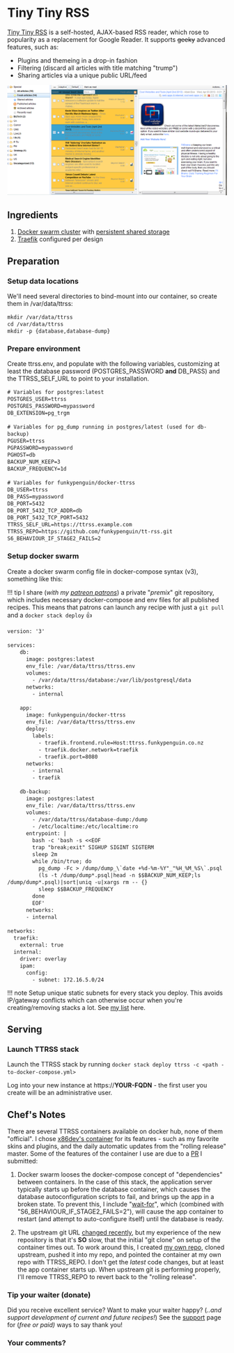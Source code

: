 # Tiny Tiny RSS

[Tiny Tiny RSS](https://tt-rss.org/) is a self-hosted, AJAX-based RSS reader, which rose to popularity as a replacement for Google Reader. It supports ~~geeky~~ advanced features, such as:

* Plugins and themeing in a drop-in fashion
* Filtering (discard all articles with title matching "trump")
* Sharing articles via a unique public URL/feed

![Tiny Tiny RSS Screenshot](../images/tiny-tiny-rss.png)

## Ingredients

1. [Docker swarm cluster](/ha-docker-swarm/design/) with [persistent shared storage](/ha-docker-swarm/shared-storage-ceph.md)
2. [Traefik](/ha-docker-swarm/traefik) configured per design

## Preparation

### Setup data locations

We'll need several directories to bind-mount into our container, so create them in /var/data/ttrss:

```
mkdir /var/data/ttrss
cd /var/data/ttrss
mkdir -p {database,database-dump}
```

### Prepare environment

Create ttrss.env, and populate with the following variables, customizing at least the database password (POSTGRES_PASSWORD **and** DB_PASS) and the TTRSS_SELF_URL to point to your installation.

```
# Variables for postgres:latest
POSTGRES_USER=ttrss
POSTGRES_PASSWORD=mypassword
DB_EXTENSION=pg_trgm

# Variables for pg_dump running in postgres/latest (used for db-backup)
PGUSER=ttrss
PGPASSWORD=mypassword
PGHOST=db
BACKUP_NUM_KEEP=3
BACKUP_FREQUENCY=1d

# Variables for funkypenguin/docker-ttrss
DB_USER=ttrss
DB_PASS=mypassword
DB_PORT=5432
DB_PORT_5432_TCP_ADDR=db
DB_PORT_5432_TCP_PORT=5432
TTRSS_SELF_URL=https://ttrss.example.com
TTRSS_REPO=https://github.com/funkypenguin/tt-rss.git
S6_BEHAVIOUR_IF_STAGE2_FAILS=2
```

### Setup docker swarm

Create a docker swarm config file in docker-compose syntax (v3), something like this:

!!! tip
        I share (_with my [patreon patrons](https://www.patreon.com/funkypenguin)_) a private "_premix_" git repository, which includes necessary docker-compose and env files for all published recipes. This means that patrons can launch any recipe with just a ```git pull``` and a ```docker stack deploy``` 👍


```
version: '3'

services:
    db:
      image: postgres:latest
      env_file: /var/data/ttrss/ttrss.env
      volumes:
        - /var/data/ttrss/database:/var/lib/postgresql/data
      networks:
        - internal

    app:
      image: funkypenguin/docker-ttrss
      env_file: /var/data/ttrss/ttrss.env
      deploy:
        labels:
          - traefik.frontend.rule=Host:ttrss.funkypenguin.co.nz
          - traefik.docker.network=traefik
          - traefik.port=8080
      networks:
        - internal
        - traefik

    db-backup:
      image: postgres:latest
      env_file: /var/data/ttrss/ttrss.env
      volumes:
        - /var/data/ttrss/database-dump:/dump
        - /etc/localtime:/etc/localtime:ro
      entrypoint: |
        bash -c 'bash -s <<EOF
        trap "break;exit" SIGHUP SIGINT SIGTERM
        sleep 2m
        while /bin/true; do
          pg_dump -Fc > /dump/dump_\`date +%d-%m-%Y"_"%H_%M_%S\`.psql
          (ls -t /dump/dump*.psql|head -n $$BACKUP_NUM_KEEP;ls /dump/dump*.psql)|sort|uniq -u|xargs rm -- {}
          sleep $$BACKUP_FREQUENCY
        done
        EOF'
      networks:
      - internal

networks:
  traefik:
    external: true
  internal:
    driver: overlay
    ipam:
      config:
        - subnet: 172.16.5.0/24
```

!!! note
    Setup unique static subnets for every stack you deploy. This avoids IP/gateway conflicts which can otherwise occur when you're creating/removing stacks a lot. See [my list](/reference/networks/) here.


## Serving

### Launch TTRSS stack

Launch the TTRSS stack by running ```docker stack deploy ttrss -c <path -to-docker-compose.yml>```

Log into your new instance at https://**YOUR-FQDN** - the first user you create will be an administrative user.


## Chef's Notes

There are several TTRSS containers available on docker hub, none of them "official". I chose [x86dev's container](https://github.com/x86dev/docker-ttrss) for its features - such as my favorite skins and plugins, and the daily automatic updates from the "rolling release" master. Some of the features of the container I use are due to a [PR](https://github.com/x86dev/docker-ttrss/pull/12) I submitted:

1. Docker swarm looses the docker-compose concept of "dependencies" between containers. In the case of this stack, the application server typically starts up before the database container, which causes the database autoconfiguration scripts to fail, and brings up the app in a broken state. To prevent this, I  include "[wait-for](https://github.com/Eficode/wait-for/)", which (combined with "S6_BEHAVIOUR_IF_STAGE2_FAILS=2"), will cause the app container to restart (and attempt to auto-configure itself) until the database is ready.

2. The upstream git URL [changed recently](https://discourse.tt-rss.org/t/gitlab-is-overbloated-shit-garbage/325/6), but my experience of the new repository is that it's **SO** slow, that the initial "git clone" on setup of the container times out. To work around this, I created [my own repo](https://github.com/funkypenguin/tt-rss.git), cloned upstream, pushed it into my repo, and pointed the container at my own repo with TTRSS_REPO. I don't get the _latest_ code changes, but at least the app container starts up. When upstream git is performing properly, I'll remove TTRSS_REPO to revert back to the "rolling release".

### Tip your waiter (donate) 

Did you receive excellent service? Want to make your waiter happy? (_..and support development of current and future recipes!_) See the [support](/support/) page for (_free or paid)_ ways to say thank you! 

### Your comments? 
